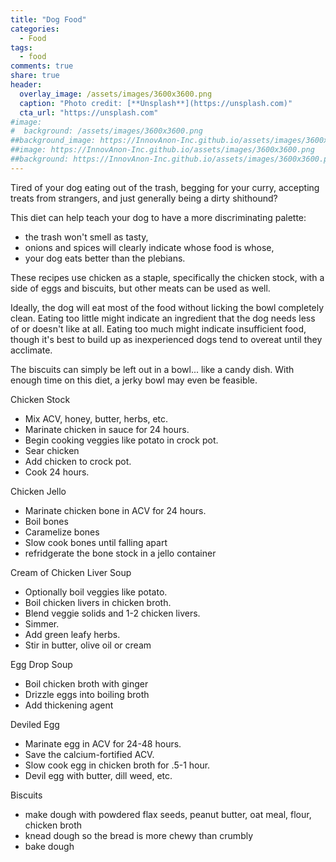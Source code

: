 ```yaml
---
title: "Dog Food"
categories:
  - Food
tags:
  - food
comments: true
share: true
header:
  overlay_image: /assets/images/3600x3600.png
  caption: "Photo credit: [**Unsplash**](https://unsplash.com)"
  cta_url: "https://unsplash.com"
#image:
#  background: /assets/images/3600x3600.png
##background_image: https://InnovAnon-Inc.github.io/assets/images/3600x3600.png
##image: https://InnovAnon-Inc.github.io/assets/images/3600x3600.png
##background: https://InnovAnon-Inc.github.io/assets/images/3600x3600.png
---
```


Tired of your dog eating out of the trash,
begging for your curry,
accepting treats from strangers,
and just generally being a dirty shithound?

This diet can help teach your dog to have
a more discriminating palette:
- the trash won't smell as tasty,
- onions and spices will clearly indicate whose food is whose,
- your dog eats better than the plebians.

These recipes use chicken as a staple,
specifically the chicken stock,
with a side of eggs and biscuits,
but other meats can be used as well.

Ideally, the dog will eat most of the food
without licking the bowl completely clean.
Eating too little might indicate an ingredient
that the dog needs less of or doesn't like at all.
Eating too much might indicate insufficient food,
though it's best to build up as inexperienced dogs
tend to overeat until they acclimate.

The biscuits can simply be left out in a bowl...
like a candy dish.
With enough time on this diet,
a jerky bowl may even be feasible.

Chicken Stock
- Mix ACV, honey, butter, herbs, etc.
- Marinate chicken in sauce for 24 hours.
- Begin cooking veggies like potato in crock pot.
- Sear chicken
- Add chicken to crock pot. 
- Cook 24 hours.

Chicken Jello
- Marinate chicken bone in ACV for 24 hours.
- Boil bones
- Caramelize bones
- Slow cook bones until falling apart
- refridgerate the bone stock in a jello container

Cream of Chicken Liver Soup
- Optionally boil veggies like potato.
- Boil chicken livers in chicken broth.
- Blend veggie solids and 1-2 chicken livers.
- Simmer.
- Add green leafy herbs.
- Stir in butter, olive oil or cream

Egg Drop Soup
- Boil chicken broth with ginger
- Drizzle eggs into boiling broth
- Add thickening agent

Deviled Egg
- Marinate egg in ACV for 24-48 hours.
- Save the calcium-fortified ACV.
- Slow cook egg in chicken broth for .5-1 hour.
- Devil egg with butter, dill weed, etc.

Biscuits
- make dough with powdered flax seeds, peanut butter, oat meal, flour, chicken broth
- knead dough so the bread is more chewy than crumbly
- bake dough

